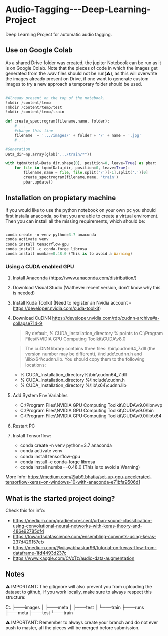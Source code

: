 # Audio-Tagging---Deep-Learning-Project
Deep Learning Project for automatic audio tagging.

## Use on Google Colab

As a shared Drive folder was created, the jupiter Notebook can be run as it is on Google Colab. Note that the pieces of code in which the images get generated from the .wav files should not be run(⚠️), as this will overwrite the images already present on Drive, if one want to generate custom images to try a new approach a temporary folder should be used.

```python

#Already present on the top of the notebook.
!mkdir /content/temp
!mkdir /content/temp/test
!mkdir /content/temp/train

def create_spectrogram(filename,name, folder):
    # ...
    #change this line 
    filename  = '.../images/' + folder + '/' + name + '.jpg'
    # ...

#Generation
Data_dir=np.array(glob(".../train/*"))

with tqdm(total=Data_dir.shape[0], position=0, leave=True) as pbar:
    for file in tqdm(Data_dir, position=0, leave=True):
        filename,name = file, file.split('/')[-1].split('.')[0]
        create_spectrogram(filename,name, 'train')
        pbar.update()
```

## Installation on propietary machine

If you would like to use the python notebook on your own pc you should first installa anaconda, so that you are able to create a virtual enviroment. Then you can install all the missing requirements, which should be:

```python

conda create -n venv python=3.7 anaconda
conda activate venv
conda install tensorflow-gpu
conda install -c conda-forge librosa
conda install numba==0.48.0 (This is to avoid a Warning)
```

### Using a CUDA enabled GPU

1. Install Anaconda (https://www.anaconda.com/distribution/)
2. Download Visual Studio (Wathever recent version, don't know why this is needed)
3. Install Kuda Toolkit (Need to register an Nvidia account - https://developer.nvidia.com/cuda-toolkit)
4. Download CuDNN https://developer.nvidia.com/rdp/cudnn-archive#a-collapse714-9
    > By default, % CUDA_Installation_directory % points to C:\Program Files\NVIDIA GPU Computing Toolkit\CUDA\v8.0
    
    > The cuDNN library contains three files: \bin\cudnn64_7.dll (the version number may be different), \include\cudnn.h and \lib\x64\cudnn.lib. You should copy them to the following locations:
    - % CUDA_Installation_directory%\bin\cudnn64_7.dll
    - % CUDA_Installation_directory %\include\cudnn.h
    - % CUDA_Installation_directory %\lib\x64\cudnn.lib
5. Add System Env Variables 
    - C:\Program Files\NVIDIA GPU Computing Toolkit\CUDA\v9.0\libnvvp
    - C:\Program Files\NVIDIA GPU Computing Toolkit\CUDA\v9.0\bin
    - C:\Program Files\NVIDIA GPU Computing Toolkit\CUDA\v9.0\lib\x64
6. Restart PC
7. Install Tensorflow:
    - conda create -n venv python=3.7 anaconda
    - conda activate venv
    - conda install tensorflow-gpu
    - conda install -c conda-forge librosa
    - conda install numba==0.48.0 (This is to avoid a Warning)
   
More Info: https://medium.com/@ab9.bhatia/set-up-gpu-accelerated-tensorflow-keras-on-windows-10-with-anaconda-e71bfa9506d1

## What is the started project doing?

Check this for info:
- https://medium.com/gradientcrescent/urban-sound-classification-using-convolutional-neural-networks-with-keras-theory-and-486e92785df4
- https://towardsdatascience.com/ensembling-convnets-using-keras-237d429157eb
- https://medium.com/@vijayabhaskar96/tutorial-on-keras-flow-from-dataframe-1fd4493d237c
- https://www.kaggle.com/CVxTz/audio-data-augmentation

## Notes

⚠️ IMPORTANT: The gitignore will also prevent you from uploading the dataset to github, if you work locally, make sure to always respect this structure:

C:.
├───images
│   ├───meta
│   ├───test
│   └───train
├───runs
├───meta
├───test
└───train

⚠️ IMPORTANT: Remember to always create your branch and do not ever push to master, all the pieces will be merged before submission.


